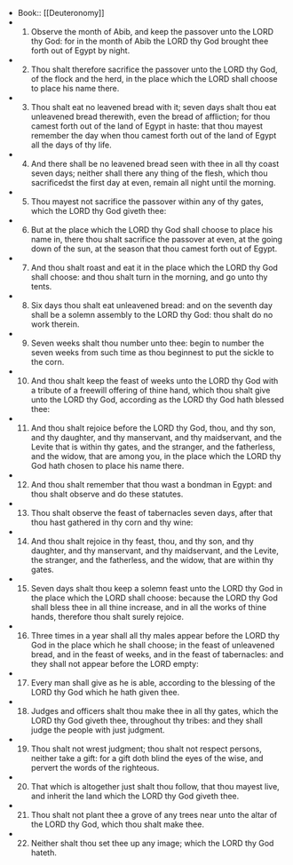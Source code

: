 - Book:: [[Deuteronomy]]
- 1. Observe the month of Abib, and keep the passover unto the LORD thy God: for in the month of Abib the LORD thy God brought thee forth out of Egypt by night.
- 2. Thou shalt therefore sacrifice the passover unto the LORD thy God, of the flock and the herd, in the place which the LORD shall choose to place his name there.
- 3. Thou shalt eat no leavened bread with it; seven days shalt thou eat unleavened bread therewith, even the bread of affliction; for thou camest forth out of the land of Egypt in haste: that thou mayest remember the day when thou camest forth out of the land of Egypt all the days of thy life.
- 4. And there shall be no leavened bread seen with thee in all thy coast seven days; neither shall there any thing of the flesh, which thou sacrificedst the first day at even, remain all night until the morning.
- 5. Thou mayest not sacrifice the passover within any of thy gates, which the LORD thy God giveth thee:
- 6. But at the place which the LORD thy God shall choose to place his name in, there thou shalt sacrifice the passover at even, at the going down of the sun, at the season that thou camest forth out of Egypt.
- 7. And thou shalt roast and eat it in the place which the LORD thy God shall choose: and thou shalt turn in the morning, and go unto thy tents.
- 8. Six days thou shalt eat unleavened bread: and on the seventh day shall be a solemn assembly to the LORD thy God: thou shalt do no work therein.
- 9. Seven weeks shalt thou number unto thee: begin to number the seven weeks from such time as thou beginnest to put the sickle to the corn.
- 10. And thou shalt keep the feast of weeks unto the LORD thy God with a tribute of a freewill offering of thine hand, which thou shalt give unto the LORD thy God, according as the LORD thy God hath blessed thee:
- 11. And thou shalt rejoice before the LORD thy God, thou, and thy son, and thy daughter, and thy manservant, and thy maidservant, and the Levite that is within thy gates, and the stranger, and the fatherless, and the widow, that are among you, in the place which the LORD thy God hath chosen to place his name there.
- 12. And thou shalt remember that thou wast a bondman in Egypt: and thou shalt observe and do these statutes.
- 13. Thou shalt observe the feast of tabernacles seven days, after that thou hast gathered in thy corn and thy wine:
- 14. And thou shalt rejoice in thy feast, thou, and thy son, and thy daughter, and thy manservant, and thy maidservant, and the Levite, the stranger, and the fatherless, and the widow, that are within thy gates.
- 15. Seven days shalt thou keep a solemn feast unto the LORD thy God in the place which the LORD shall choose: because the LORD thy God shall bless thee in all thine increase, and in all the works of thine hands, therefore thou shalt surely rejoice.
- 16. Three times in a year shall all thy males appear before the LORD thy God in the place which he shall choose; in the feast of unleavened bread, and in the feast of weeks, and in the feast of tabernacles: and they shall not appear before the LORD empty:
- 17. Every man shall give as he is able, according to the blessing of the LORD thy God which he hath given thee.
- 18. Judges and officers shalt thou make thee in all thy gates, which the LORD thy God giveth thee, throughout thy tribes: and they shall judge the people with just judgment.
- 19. Thou shalt not wrest judgment; thou shalt not respect persons, neither take a gift: for a gift doth blind the eyes of the wise, and pervert the words of the righteous.
- 20. That which is altogether just shalt thou follow, that thou mayest live, and inherit the land which the LORD thy God giveth thee.
- 21. Thou shalt not plant thee a grove of any trees near unto the altar of the LORD thy God, which thou shalt make thee.
- 22. Neither shalt thou set thee up any image; which the LORD thy God hateth.
